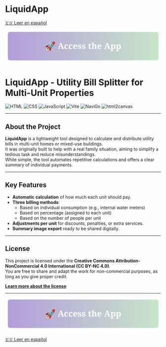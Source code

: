 # LiquidApp

[🇪🇸 Leer en español](README.es.md)

<div style="text-align: center;">
  <img src="./Assets/access the app.png" alt="Access the App" width="500px"/>
</div>

# LiquidApp - Utility Bill Splitter for Multi-Unit Properties

![HTML](https://img.shields.io/badge/HTML5-E34F26?logo=html5&logoColor=white)
![CSS](https://img.shields.io/badge/CSS3-1572B6?logo=css3&logoColor=white)
![JavaScript](https://img.shields.io/badge/JavaScript-F7DF1E?logo=javascript&logoColor=black)
![Vite](https://img.shields.io/badge/Vite-646CFF?logo=vite&logoColor=white)
![NaviGo](https://img.shields.io/badge/NaviGo-007ACC?logo=data:image/svg+xml;base64,PHN2ZyBmaWxsPSIjMDA3QUNDIiB2aWV3Qm94PSIwIDAgMjQgMjQiPjxwYXRoIGQ9Ik0xMiAyQzYuNDggMiAyIDYuNDggMiAxMnM0LjQ4IDEwIDEwIDEwIDEwLTQuNDggMTAtMTBTMTcuNTIgMiAxMiAyem0wIDE4Yy00LjQxIDAtOC0zLjU5LTgtOHMzLjU5LTggOC04IDggMy41OSA4IDgtMy41OSA4LTggOHoiLz48L3N2Zz4=)
![html2canvas](https://img.shields.io/badge/html2canvas-0.5.0-blue)

---

## About the Project

**LiquidApp** is a lightweight tool designed to calculate and distribute utility bills in multi-unit homes or mixed-use buildings.  
It was originally built to help with a real family situation, aiming to simplify a tedious task and reduce misunderstandings.  
While simple, the tool automates repetitive calculations and offers a clear summary of individual payments.

---

## Key Features

- **Automatic calculation** of how much each unit should pay.
- **Three billing methods**:
  - Based on individual consumption (e.g., internal water meters)
  - Based on percentage (assigned to each unit)
  - Based on the number of people per unit
- **Adjustments per unit** for discounts, penalties, or extra services.
- **Summary image export** ready to be shared digitally.

---

## License

This project is licensed under the **Creative Commons Attribution-NonCommercial 4.0 International (CC BY-NC 4.0)**.  
You are free to share and adapt the work for non-commercial purposes, as long as you give proper credit.

[**Learn more about the license**](https://creativecommons.org/licenses/by-nc/4.0/)

---

<div style="text-align: center;">
  <img src="./Assets/access the app.png" alt="Access the App" width="500px"/>
</div>

[🇪🇸 Leer en español](README.es.md)
